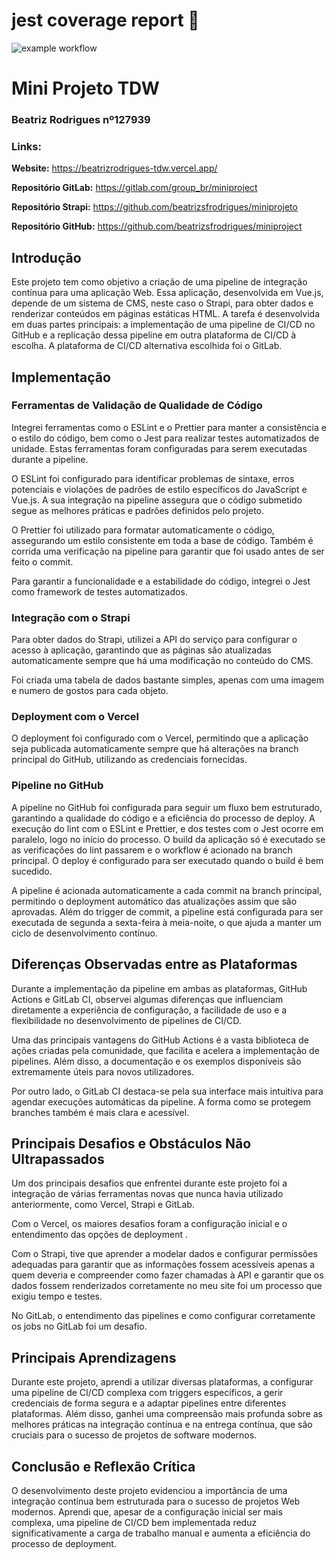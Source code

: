 # jest coverage report 🧪

![example workflow](https://github.com//beatrizsfrodrigues/miniproject/actions/workflows/main.yml/badge.svg)

# Mini Projeto TDW

### Beatriz Rodrigues nº127939

### Links:

**Website:** https://beatrizrodrigues-tdw.vercel.app/

**Repositório GitLab:** https://gitlab.com/group_br/miniproject

**Repositório Strapi:** https://github.com/beatrizsfrodrigues/miniprojeto

**Repositório GitHub:** https://github.com/beatrizsfrodrigues/miniproject

## Introdução

Este projeto tem como objetivo a criação de uma pipeline de integração contínua para uma aplicação Web. Essa aplicação, desenvolvida em Vue.js, depende de um sistema de CMS, neste caso o Strapi, para obter dados e renderizar conteúdos em páginas estáticas HTML. A tarefa é desenvolvida em duas partes principais: a implementação de uma pipeline de CI/CD no GitHub e a replicação dessa pipeline em outra plataforma de CI/CD à escolha. A plataforma de CI/CD alternativa escolhida foi o GitLab.

## Implementação

### Ferramentas de Validação de Qualidade de Código

Integrei ferramentas como o ESLint e o Prettier para manter a consistência e o estilo do código, bem como o Jest para realizar testes automatizados de unidade. Estas ferramentas foram configuradas para serem executadas durante a pipeline.

O ESLint foi configurado para identificar problemas de sintaxe, erros potenciais e violações de padrões de estilo específicos do JavaScript e Vue.js. A sua integração na pipeline assegura que o código submetido segue as melhores práticas e padrões definidos pelo projeto.

O Prettier foi utilizado para formatar automaticamente o código, assegurando um estilo consistente em toda a base de código. Também é corrida uma verificação na pipeline para garantir que foi usado antes de ser feito o commit.

Para garantir a funcionalidade e a estabilidade do código, integrei o Jest como framework de testes automatizados.

### Integração com o Strapi

Para obter dados do Strapi, utilizei a API do serviço para configurar o acesso à aplicação, garantindo que as páginas são atualizadas automaticamente sempre que há uma modificação no conteúdo do CMS.

Foi criada uma tabela de dados bastante simples, apenas com uma imagem e numero de gostos para cada objeto.

### Deployment com o Vercel

O deployment foi configurado com o Vercel, permitindo que a aplicação seja publicada automaticamente sempre que há alterações na branch principal do GitHub, utilizando as credenciais fornecidas.

### Pipeline no GitHub

A pipeline no GitHub foi configurada para seguir um fluxo bem estruturado, garantindo a qualidade do código e a eficiência do processo de deploy. A execução do lint com o ESLint e Prettier, e dos testes com o Jest ocorre em paralelo, logo no início do processo. O build da aplicação só é executado se as verificações do lint passarem e o workflow é acionado na branch principal. O deploy é configurado para ser executado quando o build é bem sucedido.

A pipeline é acionada automaticamente a cada commit na branch principal, permitindo o deployment automático das atualizações assim que são aprovadas. Além do trigger de commit, a pipeline está configurada para ser executada de segunda a sexta-feira à meia-noite, o que ajuda a manter um ciclo de desenvolvimento contínuo.

## Diferenças Observadas entre as Plataformas

Durante a implementação da pipeline em ambas as plataformas, GitHub Actions e GitLab CI, observei algumas diferenças que influenciam diretamente a experiência de configuração, a facilidade de uso e a flexibilidade no desenvolvimento de pipelines de CI/CD.

Uma das principais vantagens do GitHub Actions é a vasta biblioteca de ações criadas pela comunidade, que facilita e acelera a implementação de pipelines. Além disso, a documentação e os exemplos disponíveis são extremamente úteis para novos utilizadores.

Por outro lado, o GitLab CI destaca-se pela sua interface mais intuitiva para agendar execuções automáticas da pipeline. A forma como se protegem branches também é mais clara e acessível.

## Principais Desafios e Obstáculos Não Ultrapassados

Um dos principais desafios que enfrentei durante este projeto foi a integração de várias ferramentas novas que nunca havia utilizado anteriormente, como Vercel, Strapi e GitLab.

Com o Vercel, os maiores desafios foram a configuração inicial e o entendimento das opções de deployment .

Com o Strapi, tive que aprender a modelar dados e configurar permissões adequadas para garantir que as informações fossem acessíveis apenas a quem deveria e compreender como fazer chamadas à API e garantir que os dados fossem renderizados corretamente no meu site foi um processo que exigiu tempo e testes.

No GitLab, o entendimento das pipelines e como configurar corretamente os jobs no GitLab foi um desafio.

## Principais Aprendizagens

Durante este projeto, aprendi a utilizar diversas plataformas, a configurar uma pipeline de CI/CD complexa com triggers específicos, a gerir credenciais de forma segura e a adaptar pipelines entre diferentes plataformas. Além disso, ganhei uma compreensão mais profunda sobre as melhores práticas na integração contínua e na entrega contínua, que são cruciais para o sucesso de projetos de software modernos.

## Conclusão e Reflexão Crítica

O desenvolvimento deste projeto evidenciou a importância de uma integração contínua bem estruturada para o sucesso de projetos Web modernos. Aprendi que, apesar de a configuração inicial ser mais complexa, uma pipeline de CI/CD bem implementada reduz significativamente a carga de trabalho manual e aumenta a eficiência do processo de deployment.
